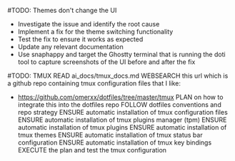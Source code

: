 #TODO: Themes don't change the UI
- Investigate the issue and identify the root cause
- Implement a fix for the theme switching functionality
- Test the fix to ensure it works as expected
- Update any relevant documentation
- Use snaphappy and target the Ghostty terminal that is running the doti tool to capture screenshots of the UI before and after the fix

#TODO: TMUX
READ ai_docs/tmux_docs.md
WEBSEARCH this url which is a github repo containing tmux configuration files that I like:
- https://github.com/omerxx/dotfiles/tree/master/tmux
PLAN on how to integrate this into the dotfiles repo
FOLLOW dotfiles conventions and repo strategy
ENSURE automatic installation of tmux configuration files
ENSURE automatic installation of tmux plugins manager (tpm)
ENSURE automatic installation of tmux plugins
ENSURE automatic installation of tmux themes
ENSURE automatic installation of tmux status bar configuration
ENSURE automatic installation of tmux key bindings
EXECUTE the plan and test the tmux configuration
